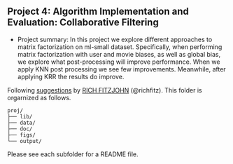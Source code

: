 ## Project 4: Algorithm Implementation and Evaluation: Collaborative Filtering

+ Project summary: In this project we explore different approaches to matrix factorization on ml-small dataset. Specifically, when performing matrix factorization with user and movie biases, as well as global bias, we explore what post-processing will improve performance. When we apply KNN post processing we see few improvements. Meanwhile, after applying KRR the results do improve. 
	
Following [suggestions](http://nicercode.github.io/blog/2013-04-05-projects/) by [RICH FITZJOHN](http://nicercode.github.io/about/#Team) (@richfitz). This folder is orgarnized as follows.

```
proj/
├── lib/
├── data/
├── doc/
├── figs/
└── output/
```

Please see each subfolder for a README file.
